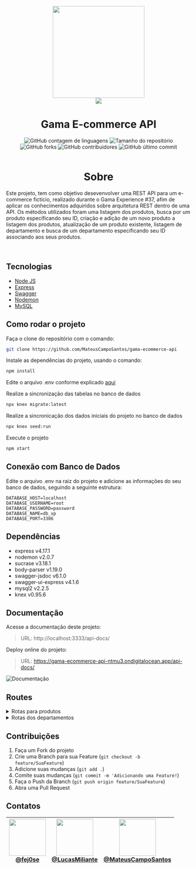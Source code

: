 <div align="center">
<img height="250p" margin="0" src="https://cdn.freebiesupply.com/logos/large/2x/nodejs-1-logo-png-transparent.png"><br>
<img margin="0" src="https://upload.wikimedia.org/wikipedia/commons/6/64/Expressjs.png">
</div>
<h1 align="center">Gama E-commerce API</h1>
<div align="center">
    <img alt="GitHub contagem de linguagens" src="https://img.shields.io/github/languages/count/MateusCampoSantos/gama-ecommerce-api">
    <img alt="Tamanho do repositório" src="https://img.shields.io/github/languages/code-size/MateusCampoSantos/gama-ecommerce-api">
    <img alt="GitHub forks" src="https://img.shields.io/github/forks/MateusCampoSantos/gama-ecommerce-api">
    <img alt="GitHub contribuidores" src="https://img.shields.io/github/contributors/MateusCampoSantos/gama-ecommerce-api">
    <img alt="GitHub último commit" src="https://img.shields.io/github/last-commit/MateusCampoSantos/gama-ecommerce-api">
</div><br>

<h1 align="center">Sobre</h1>

<p> Este projeto, tem como objetivo desevenvolver uma REST API para um e-commerce fictício, realizado durante o Gama Experience #37, afim de aplicar os conhecimentos adquiridos sobre arquitetura REST dentro de uma API. Os métodos utilizados foram uma listagem dos produtos, busca por um produto especificando seu ID, criação e adição de um novo produto a listagem dos produtos, atualização de um produto existente, listagem de departamento e busca de um departamento especificando seu ID associando aos seus produtos.</p><br>

## Tecnologias


- [Node JS](https://nodejs.org/en/)
- [Express](https://expressjs.com/pt-br/)
- [Swagger](https://swagger.io/)
- [Nodemon](https://www.npmjs.com/package/nodemon)
- [MySQL](https://www.mysql.com/)

## Como rodar o projeto

Faça o clone do repositório com o comando:

```bash
git clone https://github.com/MateusCampoSantos/gama-ecommerce-api 
```

Instale as dependências do projeto, usando o comando:

```bash
npm install
```

Edite o arquivo .env conforme explicado [aqui](https://github.com/MateusCampoSantos/gama-ecommerce-api#conexão-com-banco-de-dados)

Realize a sincronização das tabelas no banco de dados

```bash
npx knex migrate:latest
```

Realize a sincronicação dos dados iniciais do projeto no banco de dados

```bash
npx knex seed:run
```

Execute o projeto

```bash
npm start
```

## Conexão com Banco de Dados

Edite o arquivo .env na raiz do projeto e adicione as informações do seu banco de dados, seguindo a seguinte estrutura:

```env
DATABASE_HOST=localhost
DATABASE_USERNAME=root
DATABASE_PASSWORD=password
DATABASE_NAME=db_xp
DATABASE_PORT=3306
```
## Dependências

- express v4.17.1
- nodemon v2.0.7
- sucrase v3.18.1
- body-parser v1.19.0
- swagger-jsdoc v6.1.0
- swagger-ui-express v4.1.6
- mysql2 v2.2.5
- knex v0.95.6

## Documentação

Acesse a documentação deste projeto:
> URL: http://localhost:3333/api-docs/

Deploy online do projeto:
> URL: https://gama-ecommerce-api-ntmu3.ondigitalocean.app/api-docs/

<img src="https://imgseed.xyz/img/16234061801abedc0.png" alt="Documentação">

## Routes
<details>
  <summary>Rotas para produtos</summary>

  ### GET - Lista todos os produtos
  > URL: http://localhost:3333/produtos

  ### GET - Busca o produto espesífico pelo ID
  > URL: http://localhost:3333/produto/:id

  Exemplo: 
  > ID = 25754: http://localhost:3333/produto/25754

  Resultado do exemplo:
  ```json
  {
  "codProduto": 25754,
  "descricao": "ADAPTADOR BLUETOOH USB RECEPTOR DE AUDIO P2",
  "preco": 5,
  "qtdEstoque": 10,
  "disponivel": "sim",
  "emDestaque": "sim",
  "departamento": 1
  }
  ```
  Exemplo de erro 404:
  > ID = 555: http://localhost:3333/produto/555

  Resultado do exemplo de erro 404:
  ```json
  {
  "message": "produto não encontrado"
  }
  ```

  ### PUT - Alterando produto existente
  > URL:http://localhost:3333/produto/:id

  Exemplo:
  > ID = 25754: http://localhost:3333/produto/25754

  Request body:
  ```json
  {
  "codProduto": 25754,
  "descricao": "ADAPTADOR BLUETOOH USB RECEPTOR DE AUDIO P2",
  "preco": 5.9,
  "qtdEstoque": 10,
  "disponivel": "sim",
  "emDestaque": "sim",
  "departamento": 1
  }
  ```
  Resultado do exemplo:
  ```json
  {
  "codProduto": 25754,
  "descricao": "ADAPTADOR BLUETOOH USB RECEPTOR DE AUDIO P2",
  "preco": 5.9,
  "qtdEstoque": 10,
  "disponivel": "sim",
  "emDestaque": "sim",
  "departamento": 1
  }
  ```

  Exemplo de erro 400:
  > Parametro divergente do exigido. Preço zerado.
  ```json
  {
  "codProduto": 25754,
  "descricao": "ADAPTADOR BLUETOOH USB RECEPTOR DE AUDIO P2",
  "preco": 0,
  "qtdEstoque": 10,
  "disponivel": "sim",
  "emDestaque": "sim",
  "departamento": 1
  }
  ```
  Resultado do exemplo de erro 400
  ```json
  {
  "message": "estrutura/informações inválidas, consulte a documentação"
  }
  ```

  Exemplo de erro 404:
  > Passando um ID não existente. ID = 555.

  Resultado do exemplo de erro 404:
  ```json
  {
  "message": "produto não existe"
  }
  ```

  ### DELETE - Deletando um produto da lista de produtos
  > URL: http://localhost:3333/produtos/:id

  Exemplo:
  > ID = 25754: http://localhost:3333/produto/25754

  ```json
  {
  "message": "produto deletado"
  }
  ```

  Exemplo de erro 404:
  > Passando um ID não existente. ID = 555.

  ```json
  {
  "message": "produto não localizado"
  }
  ```

  ### POST - Criando e adicionando um produto para a lista
  > URL: http://localhost:3333/produtos

  Exemplo:
  ```json
  {
  "codProduto": 12901,
  "descricao": "Placa de Vídeo Asus NVIDIA GeForce TUF Gaming RTX 3070, O8G, GDDR6 - TUF-RTX3070-O8G-GAMING",
  "preco": 12499.90,
  "qtdEstoque": 15,
  "disponivel": "sim",
  "emDestaque": "nao",
  "departamento": 9
  }
  ```

  Resultado do exemplo:
  ```json
  {
  "codProduto": 12901,
  "descricao": "Placa de Vídeo Asus NVIDIA GeForce TUF Gaming RTX 3070, O8G, GDDR6 - TUF-RTX3070-O8G-GAMING",
  "preco": 12499.90,
  "qtdEstoque": 15,
  "disponivel": "sim",
  "emDestaque": "nao",
  "departamento": 9
  }
  ```

  Exemplo de erro 400:
  > Produto com preço faltando
  ```json
  {
  "codProduto": 13456,
  "descricao": "Notebook Acer Aspire 3, Intel Core I3-1005G1, 4GB, 256GB SSD, 15.6´, Windows 10 Home - A315-56-330J",
  "preco": 0,
  "qtdEstoque": 4,
  "disponivel": "sim",
  "emDestaque": "sim",
  "departamento": 9
  }
  ```

  Resultado do exemplo de erro 400:
  ```json
  {
  "message": "produto já existe ou estrutura/informações inválidas, consulte a documentação"
  }
  ```

</details>

<details>
  <summary>Rotas dos departamentos</summary>

  ### GET - Lista todos os departamentos
  > URL: http://localhost:3333/departamentos

  ### GET - Busca um departamento específico pelo ID
  > URL: http://localhost:3333/departamento/:id

  Exemplo:
  > ID = 9: http://localhost:3333/departamento/9

  Resultado do exemplo:
  ```json
  [
    {
      "nomeDepto": "Informatica",
      "idDepto": 9,
      "produtos": [
        {
          "codProduto": 25678,
          "descricao": "DESKTOP ACER C24-963-UA91 I3-1005G1 1.2GHz/8GB/512GB SSD/23.8FHD IPS/W10/INGLES PRETO",
          "preco": 750,
          "qtdEstoque": 0,
          "disponivel": "nao",
          "emDestaque": "nao",
          "departamento": 9
        },
        {
          "codProduto": 27707,
          "descricao": "FONE C/ MICROFONE JBL C50HI PRETO",
          "preco": 7,
          "qtdEstoque": 29,
          "disponivel": "sim",
          "emDestaque": "sim",
          "departamento": 9
        }
      ]
    }
  ]
  ```

  Exemplo de erro 404:
  > ID = 555: http://localhost:3333/departamento/555

  Resultado do exemplo de erro 404:
  ```json
  {
    "message": "departamento não encontado"
  }
  ```

  ### PUT - Alterando departamento existente
  > URL:http://localhost:3333/departamento/:id

  Exemplo:

  ```json
  {
  "idDepto": 4,
  "nomeDepto": "Periféricos"
  }
  ```

  Resultado do exemplo:
  ```json
  {
  "message": "departamento atualizado, novo nome: Periféricos"
  }
  ```

  Exemplo de erro 404:
  > Passando um ID não existente. ID = 555.

  Resultado do exemplo de erro 404:
  ```json
  {
  "message": "departamento não existe"
  }
  ```

</details>


## Contribuições

1. Faça um Fork do projeto
2. Crie uma Branch para sua Feature (`git checkout -b feature/SuaFeature`)
3. Adicione suas mudanças (`git add .`)
4. Comite suas mudanças (`git commit -m 'Adicionando uma Feature!`)
5. Faça o Push da Branch (`git push origin feature/SuaFeature`)
6. Abra uma Pull Request

## Contatos

| [<img src="https://avatars.githubusercontent.com/u/80367187?v=4" width="100"><br> @fej0se](https://github.com/fej0se) | [<img src="https://avatars.githubusercontent.com/u/46657131?v=4" width="100"><br> @LucasMiliante](https://github.com/LucasMiliante) | [<img src="https://avatars.githubusercontent.com/u/83595554?v=4" width="100"><br> @MateusCampoSantos](https://github.com/MateusCampoSantos) |
| :----: | :----: | :----: |
